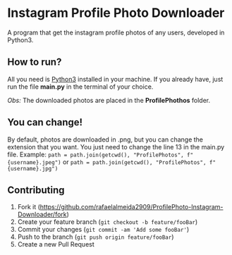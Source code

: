 # Instagram Profile Photo Downloader

A program that get the instagram profile photos of any users, developed in Python3.

## How to run?

All you need is [Python3](https://www.python.org/downloads/) installed in your machine.
If you already have, just run the file **main.py** in the terminal of your choice.

*Obs:* The downloaded photos are placed in the **ProfilePhothos** folder.

## You can change!

By default, photos are downloaded in .png, but you can change the extension that you want.
You just need to change the line 13 in the main.py file.
Example:
`path = path.join(getcwd(), "ProfilePhotos", f"{username}.jpeg")`
or
`path = path.join(getcwd(), "ProfilePhotos", f"{username}.jpg")`


## Contributing

1. Fork it (<https://github.com/rafaelalmeida2909/ProfilePhoto-Instagram-Downloader/fork>)
2. Create your feature branch (`git checkout -b feature/fooBar`)
3. Commit your changes (`git commit -am 'Add some fooBar'`)
4. Push to the branch (`git push origin feature/fooBar`)
5. Create a new Pull Request
